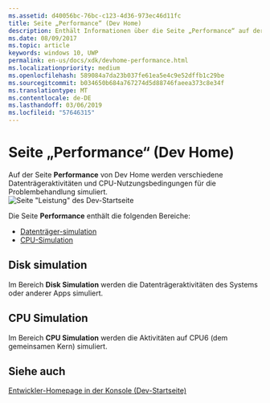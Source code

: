 ```yaml
---
ms.assetid: d40056bc-76bc-c123-4d36-973ec46d11fc
title: Seite „Performance“ (Dev Home)
description: Enthält Informationen über die Seite „Performance“ auf der Dev Home-App für Xbox One.
ms.date: 08/09/2017
ms.topic: article
keywords: windows 10, UWP
permalink: en-us/docs/xdk/devhome-performance.html
ms.localizationpriority: medium
ms.openlocfilehash: 589084a7da23b037fe61ea5e4c9e52dffb1c29be
ms.sourcegitcommit: b034650b684a767274d5d88746faeea373c8e34f
ms.translationtype: MT
ms.contentlocale: de-DE
ms.lasthandoff: 03/06/2019
ms.locfileid: "57646315"
---
```

# <a name="performance-page-dev-home"></a>Seite „Performance“ (Dev Home)
   
  
Auf der Seite **Performance** von Dev Home werden verschiedene Datenträgeraktivitäten und CPU-Nutzungsbedingungen für die Problembehandlung simuliert.   
 ![Seite "Leistung" des Dev-Startseite](images/devhome_performance.png)   
  
Die Seite **Performance** enthält die folgenden Bereiche:   
 
   *  [Datenträger-simulation](#ID4EEB)  
   *  [CPU-Simulation](#ID4EOB)  

 
<a id="ID4EEB"></a>

   

## <a name="disk-simulation"></a>Disk simulation  
   
  
Im Bereich **Disk Simulation** werden die Datenträgeraktivitäten des Systems oder anderer Apps simuliert.   
  
<a id="ID4EOB"></a>

   

## <a name="cpu-simulation"></a>CPU Simulation  
   
  
Im Bereich **CPU Simulation** werden die Aktivitäten auf CPU6 (dem gemeinsamen Kern) simuliert.   
  
<a id="ID4EYB"></a>

   

## <a name="see-also"></a>Siehe auch  
 [Entwickler-Homepage in der Konsole (Dev-Startseite)](dev-home.md)

  